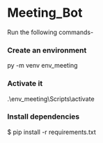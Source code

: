 # Meeting_Bot
 
Run the following commands-

### Create an environment
py -m venv env_meeting

### Activate it
.\env_meeting\Scripts\activate

### Install dependencies
$ pip install -r requirements.txt